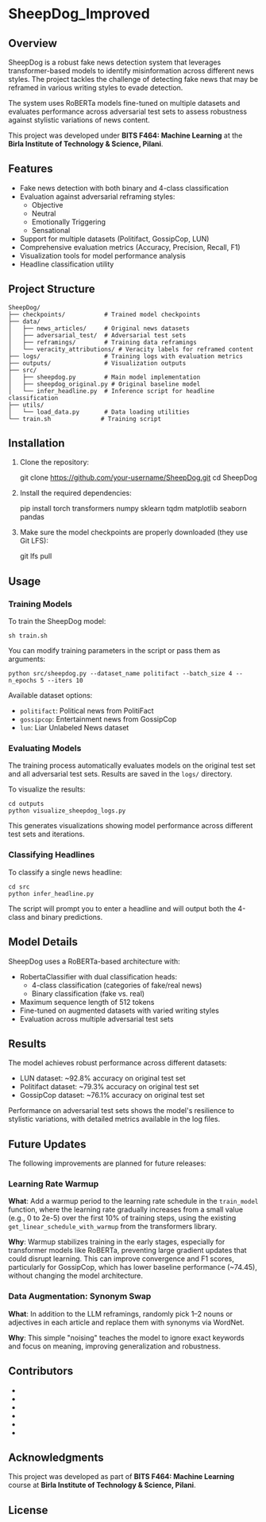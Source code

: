 # SheepDog_Improved

## Overview

SheepDog is a robust fake news detection system that leverages transformer-based models to identify misinformation across different news styles. The project tackles the challenge of detecting fake news that may be reframed in various writing styles to evade detection.

The system uses RoBERTa models fine-tuned on multiple datasets and evaluates performance across adversarial test sets to assess robustness against stylistic variations of news content.

This project was developed under **BITS F464: Machine Learning** at the **Birla Institute of Technology & Science, Pilani**.

## Features

- Fake news detection with both binary and 4-class classification
- Evaluation against adversarial reframing styles:
  - Objective
  - Neutral
  - Emotionally Triggering
  - Sensational
- Support for multiple datasets (Politifact, GossipCop, LUN)
- Comprehensive evaluation metrics (Accuracy, Precision, Recall, F1)
- Visualization tools for model performance analysis
- Headline classification utility

## Project Structure

    SheepDog/
    ├── checkpoints/           # Trained model checkpoints
    ├── data/
    │   ├── news_articles/     # Original news datasets
    │   ├── adversarial_test/  # Adversarial test sets
    │   ├── reframings/        # Training data reframings
    │   └── veracity_attributions/ # Veracity labels for reframed content
    ├── logs/                  # Training logs with evaluation metrics
    ├── outputs/               # Visualization outputs
    ├── src/
    │   ├── sheepdog.py        # Main model implementation
    │   ├── sheepdog_original.py # Original baseline model
    │   └── infer_headline.py  # Inference script for headline classification
    ├── utils/
    │   └── load_data.py       # Data loading utilities
    └── train.sh              # Training script

## Installation

1. Clone the repository:

    git clone https://github.com/your-username/SheepDog.git
    cd SheepDog

2. Install the required dependencies:

    pip install torch transformers numpy sklearn tqdm matplotlib seaborn pandas

3. Make sure the model checkpoints are properly downloaded (they use Git LFS):

    git lfs pull

## Usage

### Training Models

To train the SheepDog model:

    sh train.sh

You can modify training parameters in the script or pass them as arguments:

    python src/sheepdog.py --dataset_name politifact --batch_size 4 --n_epochs 5 --iters 10

Available dataset options:
- `politifact`: Political news from PolitiFact
- `gossipcop`: Entertainment news from GossipCop
- `lun`: Liar Unlabeled News dataset

### Evaluating Models

The training process automatically evaluates models on the original test set and all adversarial test sets. Results are saved in the `logs/` directory.

To visualize the results:

    cd outputs
    python visualize_sheepdog_logs.py

This generates visualizations showing model performance across different test sets and iterations.

### Classifying Headlines

To classify a single news headline:

    cd src
    python infer_headline.py

The script will prompt you to enter a headline and will output both the 4-class and binary predictions.

## Model Details

SheepDog uses a RoBERTa-based architecture with:
- RobertaClassifier with dual classification heads:
  - 4-class classification (categories of fake/real news)
  - Binary classification (fake vs. real)
- Maximum sequence length of 512 tokens
- Fine-tuned on augmented datasets with varied writing styles
- Evaluation across multiple adversarial test sets

## Results

The model achieves robust performance across different datasets:
- LUN dataset: ~92.8% accuracy on original test set
- Politifact dataset: ~79.3% accuracy on original test set
- GossipCop dataset: ~76.1% accuracy on original test set

Performance on adversarial test sets shows the model's resilience to stylistic variations, with detailed metrics available in the log files.

## Future Updates

The following improvements are planned for future releases:

### Learning Rate Warmup
**What**: Add a warmup period to the learning rate schedule in the `train_model` function, where the learning rate gradually increases from a small value (e.g., 0 to 2e-5) over the first 10% of training steps, using the existing `get_linear_schedule_with_warmup` from the transformers library.

**Why**: Warmup stabilizes training in the early stages, especially for transformer models like RoBERTa, preventing large gradient updates that could disrupt learning. This can improve convergence and F1 scores, particularly for GossipCop, which has lower baseline performance (~74.45), without changing the model architecture.

### Data Augmentation: Synonym Swap
**What**: In addition to the LLM reframings, randomly pick 1–2 nouns or adjectives in each article and replace them with synonyms via WordNet.

**Why**: This simple "noising" teaches the model to ignore exact keywords and focus on meaning, improving generalization and robustness.

## Contributors

- 
-
-
-
-
-


## Acknowledgments

This project was developed as part of **BITS F464: Machine Learning** course at **Birla Institute of Technology & Science, Pilani**.

## License

